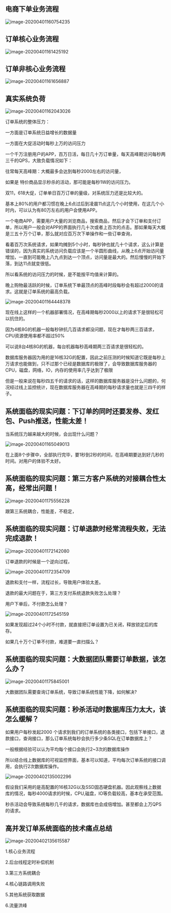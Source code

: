 

## 电商下单业务流程



![image-20200401160754235](images/image-20200401160754235.png)





## 订单核心业务流程



![image-20200401161425192](images/image-20200401161425192.png)



## 订单非核心业务流程

![image-20200401161656887](images/image-20200401161656887.png)





## 真实系统负荷



![image-20200401162043026](images/image-20200401162043026.png)



订单系统的整体压力：

一方面是订单系统日益增长的数据量

一方面在大促活动时每秒上万的访问压力



一个千万注册用户的APP，百万日活，每日几十万订单量，每天高峰期访问每秒两三千的QPS，大致负载情况如下：

往常每天高峰期：大概最多会达到每秒2000左右的访问量，

如果是 特价商品显示秒杀的活动，那可能是每秒1W的访问压力。

双11，618大促，订单单日百万订单的量级，对系统压力还是比较大的。

基本上80%的用户都习惯在晚上6点过后到凌晨11点这几个小时使用，在这几个小时内，可以认为有80万左右的用户会使用APP。

一个电商APP，需要用户大量的浏览商品，搜索商品，然后才会下订单和支付订单，所以用户一般会对APP的界面执行几十次或者上百次的点击。那如果每天大概是三五十万个订单，那么就对应百万次下单操作和一些订单查询，

看着百万次系统请求，如果均摊到5个小时，每秒钟也就几十个请求，这么计算是错误的，因为真实的系统访问负载应该是一个半圆形曲线，从晚上6点开始访问量增加，一直到可能晚上八九点到达一个顶点，访问量是最大的。然后慢慢的开始下落，到达11点就变很低。

所以看系统的访问压力的时候，是不能按平均值来计算的。

晚上购物最活跃的时候，订单系统下单最顶点的高峰时段每秒会有超过2000的请求。这就是订单系统的最高负载。



![image-20200401164448378](images/image-20200401164448378.png)

现在线上这样的一个机器部署情况，在高峰期每秒2000以上的请求下是很轻松可以抗住的。

因为4核8G的机器一般每秒钟抗几百请求都没问题，现在才每秒两三百请求，CPU资源使用率都不超过50%

可以说8台4核8G的机器，每台机器每秒高峰期两三百请求是很轻松的。



数据库服务器因为用的是16核32G的配置，因此之前压测的时候知道它既是每秒上万请求也能做到，只不过那个已经是数据库的极限了，会导致数据库服务器的CPU，磁盘，网络，IO，内存的使用率几乎达到了极限

但是一般来说在每秒四五千的请求的话，这样的数据库服务器是没什么问题的，何况经过线上监控统计，现在数据库服务器在高峰期的每秒请求量也就是三四千的样子。



## 系统面临的现实问题：下订单的同时还要发券、发红包、Push推送，性能太差！

当系统压力越来越大的时候，会出现什么问题？



![image-20200401165049013](images/image-20200401165049013.png)



在上面8个步骤中，全部执行完毕，要1秒到2秒的时间，在高峰期要达到好几秒的时间。对用户的体验不太好。











## 系统面临的现实问题：第三方客户系统的对接耦合性太高，经常出问题！





![image-20200401175556228](images/image-20200401175556228.png)





跟第三系统耦合，性能差，不稳定，







## 系统面临的现实问题：订单退款时经常流程失败，无法完成退款！





![image-20200401172142080](images/image-20200401172142080.png)



订单退款的时候是一个逆向过程，

![image-20200401172354709](images/image-20200401172354709.png)

退款和支付一样，流程过长，导致用户体验太差。

退款的最大问题在于，第三方支付系统退款失败怎么处理？





用户下单后，不付款怎么处理？

![image-20200401172545159](images/image-20200401172545159.png)

如果发现超过24个小时不付款，就直接把订单设置为已关闭，释放锁定后的库存。

如果几十万个订单不付款，难道要一直扫描么？





## 系统面临的现实问题：大数据团队需要订单数据，该怎么办？





![image-20200401175845001](images/image-20200401175845001.png)



大数据团队需要查询订单系统，导致订单系统性能下降，如何解决?





## 系统面临的现实问题：秒杀活动时数据库压力太大，该怎么缓解？



如果用户每秒发起2000 个请求到我们的订单系统的各类接口，包括下单接口，退款接口，查询接口，那么订单系统每秒会执行多少条SQL在订单数据库上？

一般根据经验可以认为平均每个接口会执行2~3次的数据库操作

所以结合线上数据库的可视监控界面，基本可以知道，平均每次订单系统的接口调用，会执行2次数据库操作。



![image-20200402135002296](images/image-20200402135002296.png)

假设我们采用的是高配置的16核32G以及SSD固态硬盘机器。因此观察线上数据库的情况，每秒4000请求的时候，CPU,磁盘，IO等负载较高，基本在承受范围。



秒杀活动会导致系统每秒几千的请求，数据库也会成倍增加。甚至都会上万QPS的请求。







## 高并发订单系统面临的技术痛点总结

![image-20200402135615587](images/image-20200402135615587.png)



1.核心业务流程

2.后台线程定时补偿机制

3.第三方系统耦合

4.核心链路调用失败

5.其他系统获取数据

6.流量洪峰